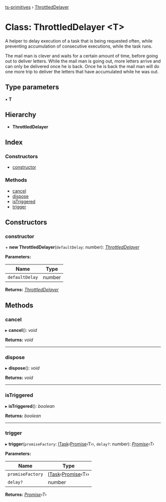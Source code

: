 [ts-primitives](../README.md) › [ThrottledDelayer](throttleddelayer.md)

# Class: ThrottledDelayer <**T**>

A helper to delay execution of a task that is being requested often, while
preventing accumulation of consecutive executions, while the task runs.

The mail man is clever and waits for a certain amount of time, before going
out to deliver letters. While the mail man is going out, more letters arrive
and can only be delivered once he is back. Once he is back the mail man will
do one more trip to deliver the letters that have accumulated while he was out.

## Type parameters

▪ **T**

## Hierarchy

* **ThrottledDelayer**

## Index

### Constructors

* [constructor](throttleddelayer.md#constructor)

### Methods

* [cancel](throttleddelayer.md#cancel)
* [dispose](throttleddelayer.md#dispose)
* [isTriggered](throttleddelayer.md#istriggered)
* [trigger](throttleddelayer.md#trigger)

## Constructors

###  constructor

\+ **new ThrottledDelayer**(`defaultDelay`: number): *[ThrottledDelayer](throttleddelayer.md)*

**Parameters:**

Name | Type |
------ | ------ |
`defaultDelay` | number |

**Returns:** *[ThrottledDelayer](throttleddelayer.md)*

## Methods

###  cancel

▸ **cancel**(): *void*

**Returns:** *void*

___

###  dispose

▸ **dispose**(): *void*

**Returns:** *void*

___

###  isTriggered

▸ **isTriggered**(): *boolean*

**Returns:** *boolean*

___

###  trigger

▸ **trigger**(`promiseFactory`: [ITask](../interfaces/itask.md)‹[Promise](../interfaces/cancelablepromise.md#promise)‹T››, `delay?`: number): *[Promise](../interfaces/cancelablepromise.md#promise)‹T›*

**Parameters:**

Name | Type |
------ | ------ |
`promiseFactory` | [ITask](../interfaces/itask.md)‹[Promise](../interfaces/cancelablepromise.md#promise)‹T›› |
`delay?` | number |

**Returns:** *[Promise](../interfaces/cancelablepromise.md#promise)‹T›*
